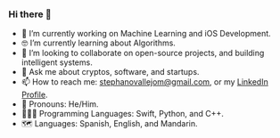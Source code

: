 ### Hi there 👋

- 🔭 I’m currently working on Machine Learning and iOS Development.
- 🤓 I’m currently learning about Algorithms.
- 🧠 I’m looking to collaborate on open-source projects, and building intelligent systems.
- 💬 Ask me about cryptos, software, and startups.
- 📫 How to reach me: stephanovallejom@gmail.com, or my [LinkedIn Profile](https://www.linkedin.com/in/felipe-vallejo-200188/).
- 🤖 Pronouns: He/Him.
- 👨🏻‍💻 Programming Languages: Swift, Python, and C++.
- 🗺 Languages: Spanish, English, and Mandarin.
